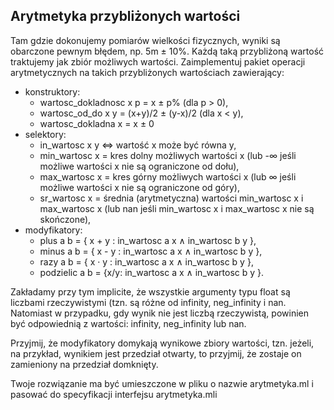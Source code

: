 ## Arytmetyka przybliżonych wartości
Tam gdzie dokonujemy pomiarów wielkości fizycznych, wyniki są obarczone pewnym błędem, np. 5m ± 10%. Każdą taką przybliżoną wartość traktujemy jak zbiór możliwych wartości. Zaimplementuj pakiet operacji arytmetycznych na takich przybliżonych wartościach zawierający:

* konstruktory:
    * wartosc_dokladnosc x p = x ± p% (dla p > 0),
    * wartosc_od_do x y = (x+y)/2 ± (y-x)/2 (dla x < y),
    * wartosc_dokladna x = x ± 0
* selektory:
    * in_wartosc x y ⇔ wartość x może być równa y,
    * min_wartosc x = kres dolny możliwych wartości x (lub -∞ jeśli możliwe wartości x nie są ograniczone od dołu),
    * max_wartosc x = kres górny możliwych wartości x (lub ∞ jeśli możliwe wartości x nie są ograniczone od góry),
    * sr_wartosc x = średnia (arytmetyczna) wartości min_wartosc x i max_wartosc x (lub nan jeśli min_wartosc x i max_wartosc x nie są skończone),
* modyfikatory:
    * plus a b = { x + y : in_wartosc a x ∧ in_wartosc b y },
    * minus a b = { x - y : in_wartosc a x ∧ in_wartosc b y },
    * razy a b = { x · y : in_wartosc a x ∧ in_wartosc b y },
    * podzielic a b = {x/y:  in_wartosc a x ∧ in_wartosc b y }.

Zakładamy przy tym implicite, że wszystkie argumenty typu float są liczbami rzeczywistymi (tzn. są różne od infinity, neg_infinity i nan.
Natomiast w przypadku, gdy wynik nie jest liczbą rzeczywistą, powinien być odpowiednią z wartości: infinity, neg_infinity lub nan.

Przyjmij, że modyfikatory domykają wynikowe zbiory wartości, tzn. jeżeli, na przykład, wynikiem jest przedział otwarty, to przyjmij, że zostaje on zamieniony na przedział domknięty.

Twoje rozwiązanie ma być umieszczone w pliku o nazwie arytmetyka.ml i pasować do specyfikacji interfejsu arytmetyka.mli
